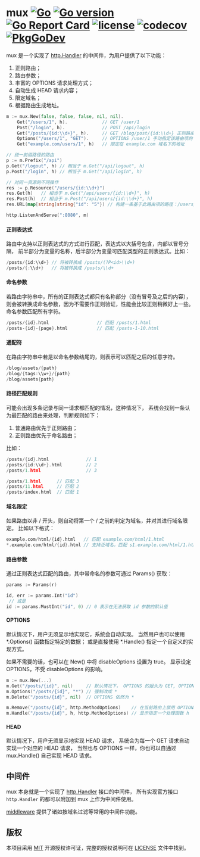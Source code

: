 mux
[![Go](https://github.com/issue9/mux/workflows/Go/badge.svg)](https://github.com/issue9/mux/actions?query=workflow%3AGo)
[![Go version](https://img.shields.io/badge/Go-1.13-brightgreen.svg?style=flat)](https://golang.org)
[![Go Report Card](https://goreportcard.com/badge/github.com/issue9/mux)](https://goreportcard.com/report/github.com/issue9/mux)
[![license](https://img.shields.io/badge/license-MIT-brightgreen.svg?style=flat)](https://opensource.org/licenses/MIT)
[![codecov](https://codecov.io/gh/issue9/mux/branch/master/graph/badge.svg)](https://codecov.io/gh/issue9/mux)
[![PkgGoDev](https://pkg.go.dev/badge/github.com/issue9/mux/v2)](https://pkg.go.dev/github.com/issue9/mux/v2)
======

mux 是一个实现了 [http.Handler](https://godoc.org/net/http#Handler) 的中间件，为用户提供了以下功能：

1. 正则路由；
1. 路由参数；
1. 丰富的 OPTIONS 请求处理方式；
1. 自动生成 HEAD 请求内容；
1. 限定域名；
1. 根据路由生成地址。

```go
m := mux.New(false, false, false, nil, nil).
    Get("/users/1", h).             // GET /user/1
    Post("/login", h).              // POST /api/login
    Get("/posts/{id:\\d+}", h).     // GET /blog/post/{id:\\d+} 正则路由
    Options("/users/1", "GET").     // OPTIONS /user/1 手动指定该路由项的 OPTIONS 请求方法返回内容
    Get("example.com/users/1", h)   // 限定在 example.com 域名下的地址

// 统一前缀路径的路由
p := m.Prefix("/api")
p.Get("/logout", h) // 相当于 m.Get("/api/logout", h)
p.Post("/login", h) // 相当于 m.Get("/api/login", h)

// 对同一资源的不同操作
res := p.Resource("/users/{id:\\d+}")
res.Get(h)   // 相当于 m.Get("/api/users/{id:\\d+}", h)
res.Post(h)  // 相当于 m.Post("/api/users/{id:\\d+}", h)
res.URL(map[string]string{"id": "5"}) // 构建一条基于此路由项的路径：/users/5

http.ListenAndServe(":8080", m)
```

#### 正则表达式

路由中支持以正则表达式的方式进行匹配，表达式以大括号包含，内部以冒号分隔，
前半部分为变量的名称，后半部分为变量可匹配类型的正则表达式。比如：
```go
/posts/{id:\\d+} // 将被转换成 /posts/(?P<id>\\d+)
/posts/{:\\d+}   // 将被转换成 /posts/\\d+
```

#### 命名参数

若路由字符串中，所有的正则表达式都只有名称部分（没有冒号及之后的内容），
则会被转换成命名参数，因为不需要作正则验证，性能会比较正则稍微好上一些。
命名参数匹配所有字符。

```go
/posts/{id}.html                  // 匹配 /posts/1.html
/posts-{id}-{page}.html           // 匹配 /posts-1-10.html
```

#### 通配符

在路由字符串中若是以命名参数结尾的，则表示可以匹配之后的任意字符。

```go
/blog/assets/{path}
/blog/{tags:\\w+}/{path}
/blog/assets{path}
```

#### 路径匹配规则

可能会出现多条记录与同一请求都匹配的情况，这种情况下，
系统会找到一条认为最匹配的路由来处理，判断规则如下：

 1. 普通路由优先于正则路由；
 1. 正则路由优先于命名路由；

比如：

```go
/posts/{id}.html              // 1
/posts/{id:\\d+}.html         // 2
/posts/1.html                 // 3

/posts/1.html      // 匹配 3
/posts/11.html     // 匹配 2
/posts/index.html  // 匹配 1
```

#### 域名限定

如果路由以非 / 开头，则自动将第一个 / 之前的判定为域名，并对其进行域名限定。
比如以下格式：

```go
example.com/html/{id}.html   // 匹配 example.com/html/1.html
*.example.com/html/{id}.html // 支持泛域名，匹配 s1.example.com/html/1.html
```

#### 路由参数

通过正则表达式匹配的路由，其中带命名的参数可通过 Params() 获取：

```go
params := Params(r)

id, err := params.Int("id")
 // 或是
id := params.MustInt("id", 0) // 0 表示在无法获取 id 参数的默认值
```

#### OPTIONS

默认情况下，用户无须显示地实现它，系统会自动实现。
当然用户也可以使用 *.Options() 函数指定特定的数据；
或是直接使用 *.Handle() 指定一个自定义的实现方式。

如果不需要的话，也可以在 New() 中将 disableOptions 设置为 true。
显示设定 OPTIONS，不受 disableOptions 的影响。

```go
m := mux.New(...)
m.Get("/posts/{id}", nil)     // 默认情况下， OPTIONS 的报头为 GET, OPTIONS
m.Options("/posts/{id}", "*") // 强制改成 *
m.Delete("/posts/{id}", nil)  // OPTIONS 依然为 *

m.Remove("/posts/{id}", http.MethodOptions)    // 在当前路由上禁用 OPTIONS
m.Handle("/posts/{id}", h, http.MethodOptions) // 显示指定一个处理函数 h
```

#### HEAD

 默认情况下，用户无须显示地实现 HEAD 请求，
 系统会为每一个 GET 请求自动实现一个对应的 HEAD 请求，
 当然也与 OPTIONS 一样，你也可以自通过 mux.Handle() 自己实现 HEAD 请求。

中间件
----

mux 本身就是一个实现了 [http.Handler](https://godoc.org/net/http#Handler) 接口的中间件，
所有实现官方接口 `http.Handler` 的都可以附加到 mux 上作为中间件使用。

[middleware](https://github.com/issue9/middleware) 提供了诸如按域名过滤等常用的中间件功能。

版权
----

本项目采用 [MIT](https://opensource.org/licenses/MIT) 开源授权许可证，完整的授权说明可在 [LICENSE](LICENSE) 文件中找到。
